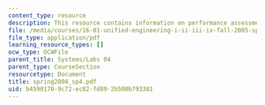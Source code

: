 ```yaml
---
content_type: resource
description: This resource contains information on performance assessment set.
file: /media/courses/16-01-unified-engineering-i-ii-iii-iv-fall-2005-spring-2006/b45901709c72ec82fd892b500b793381_spring2004_sp4.pdf
file_type: application/pdf
learning_resource_types: []
ocw_type: OCWFile
parent_title: Systems/Labs 04
parent_type: CourseSection
resourcetype: Document
title: spring2004_sp4.pdf
uid: b4590170-9c72-ec82-fd89-2b500b793381
---
```

